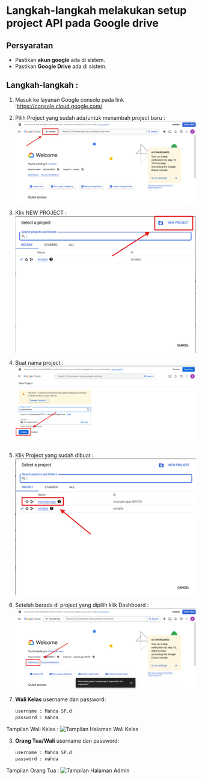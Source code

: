 # Langkah-langkah melakukan setup project API pada Google drive

## Persyaratan
- Pastikan **akun google** ada di sistem.
- Pastikan **Google Drive** ada di sistem.

## Langkah-langkah :
1. Masuk ke layanan Google console pada link       
   :https://console.cloud.google.com/
2. Pilih Project yang sudah ada/untuk menambah project baru :
   ![Tampilan gambar](images/gambar%201.png)
3. Klik NEW PROJECT :
   ![Tampilan gambar](images/gambar%202.png)
4. Buat nama project :
   ![Tampilan gambar](images/gambar%203.png)
5. Klik Project yang sudah dibuat :
   ![Tampilan gambar](images/gambar%204.png)
6. Setelah berada di project yang dipilih klik Dashboard :
   ![Tampilan gambar](images/gambar%205.png)

8. **Wali Kelas** username dan password:
   ```sh
   username : Mahda SP.d
   password : mahda
Tampilan Wali Kelas :
![Tampilan Halaman Wali Kelas](images/gambar%202.jpg)
   
3. **Orang Tua/Wali** username dan password:
   ```sh
   username : Mahda SP.d
   password : mahda
Tampilan Orang Tua :
![Tampilan Halaman Admin](images/gambar%203.jpg)





 
